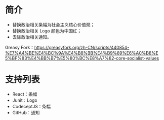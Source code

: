 # 简介
* 替换政治相关条幅为社会主义核心价值观；
* 替换政治相关 Logo 颜色为中国红；
* 去除政治相关通知。

Greasy Fork：https://greasyfork.org/zh-CN/scripts/440854-%E7%A4%BE%E4%BC%9A%E4%B8%BB%E4%B9%89%E6%A0%B8%E5%BF%83%E4%BB%B7%E5%80%BC%E8%A7%82-core-socialist-values

# 支持列表

* React：条幅
* Junit：Logo
* CodeceptJS：条幅
* GitHub：通知
